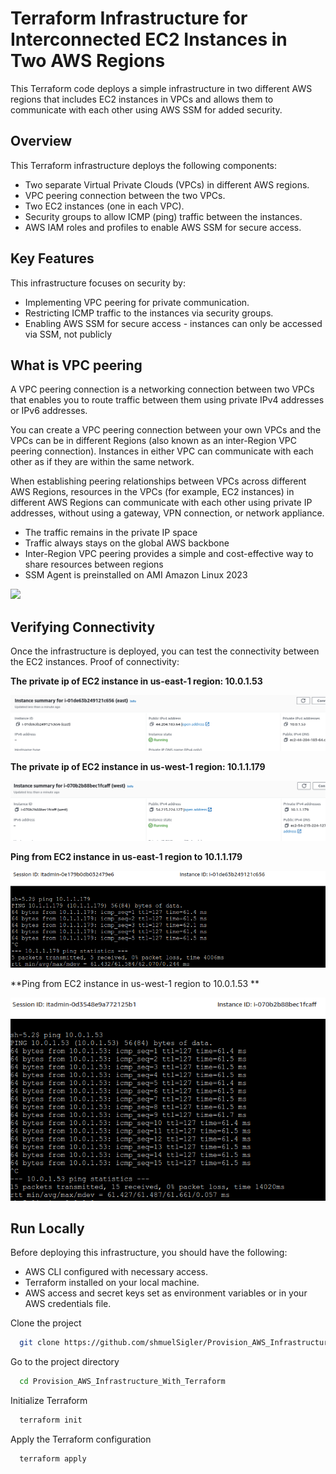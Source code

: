 # Terraform Infrastructure for Interconnected EC2 Instances in Two AWS Regions
This Terraform code deploys a simple infrastructure in two different AWS regions that includes EC2 instances in VPCs and allows them to communicate with each other using AWS SSM for added security.

##  Overview
This Terraform infrastructure deploys the following components:

- Two separate Virtual Private Clouds (VPCs) in different AWS regions.
- VPC peering connection between the two VPCs.
- Two EC2 instances (one in each VPC).
- Security groups to allow ICMP (ping) traffic between the instances.
- AWS IAM roles and profiles to enable AWS SSM for secure access.

##  Key Features
This infrastructure focuses on security by:

- Implementing VPC peering for private communication.
- Restricting ICMP traffic to the instances via security groups.
- Enabling AWS SSM for secure access - instances can only be accessed via SSM, not publicly

## What is VPC peering

A VPC peering connection is a networking connection between two VPCs that enables you to route traffic between them using private IPv4 addresses or IPv6 addresses.

You can create a VPC peering connection between your own VPCs and the VPCs can be in different Regions (also known as an inter-Region VPC peering connection). Instances in either VPC can communicate with each other as if they are within the same network.

When establishing peering relationships between VPCs across different AWS Regions, resources in the VPCs (for example, EC2 instances) in different AWS Regions can communicate with each other using private IP addresses, without using a gateway, VPN connection, or network appliance. 

- The traffic remains in the private IP space
- Traffic always stays on the global AWS backbone
- Inter-Region VPC peering provides a simple and cost-effective way to share resources between regions
-  SSM Agent is preinstalled on AMI Amazon Linux 2023

![](https://docs.aws.amazon.com/images/vpc/latest/peering/images/peering-intro-diagram.png)

## Verifying Connectivity

Once the infrastructure is deployed, you can test the connectivity between the EC2 instances. 
Proof of connectivity:

**The private ip of EC2 instance in us-east-1 region: 10.0.1.53** 

![](https://github.com/shmuelSigler/Provision_AWS_Infrastructure_With_Terraform/blob/main/screenshot/private%20ip%20of%20east%20ec2%20instance.png?raw=true)


**The private ip of EC2 instance in us-west-1 region: 10.1.1.179**

![](https://github.com/shmuelSigler/Provision_AWS_Infrastructure_With_Terraform/blob/main/screenshot/private%20ip%20of%20west%20ec2%20instance.png?raw=true)

**Ping from EC2 instance in us-east-1 region to 10.1.1.179**

![](https://github.com/shmuelSigler/Provision_AWS_Infrastructure_With_Terraform/blob/main/screenshot/ping%20from%20east%20to%20west.png?raw=true)


**Ping from EC2 instance in us-west-1 region to 10.0.1.53 **

![](https://github.com/shmuelSigler/Provision_AWS_Infrastructure_With_Terraform/blob/main/screenshot/ping%20from%20west%20to%20east.png?raw=true)

 ## Run Locally

Before deploying this infrastructure, you should have the following:

- AWS CLI configured with necessary access.
- Terraform installed on your local machine.
- AWS access and secret keys set as environment variables or in your AWS credentials file.


Clone the project

```bash
  git clone https://github.com/shmuelSigler/Provision_AWS_Infrastructure_With_Terraform.git
```

Go to the project directory

```bash
  cd Provision_AWS_Infrastructure_With_Terraform
```


Initialize Terraform  
```bash
  terraform init
```

Apply the Terraform configuration  
```bash
  terraform apply
```

